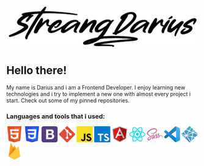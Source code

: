 
<div align="center"><img width="635px" heigth="129px" src="https://raw.githubusercontent.com/streangdarius/streangdarius/main/assets/name_signature.png"></div>

# Hello there!
  My name is Darius and i am a Frontend Developer. I enjoy learning new technologies and i try to implement a new one with almost every project i start. Check out some of my pinned repositories. 
  

### Languages and tools that i used:
  <div align="left">
    
  <img alt="HTML5" width="42px" height="42px" src="https://raw.githubusercontent.com/streangdarius/streangdarius/7da5f8fd4d14b5ab82cce65ddd947b08d8e580f1/assets/logos/html5.svg">
  
  <img alt="CSS3" width="42px" height="42px" src="https://raw.githubusercontent.com/streangdarius/streangdarius/7da5f8fd4d14b5ab82cce65ddd947b08d8e580f1/assets/logos/css3.svg">
  
  <img alt="Bootstrap" width="42px" height="42px" src="https://raw.githubusercontent.com/streangdarius/streangdarius/07613e9f499c32d589acc94b69b8781ba9097964/assets/logos/bootstrap.svg">
  
  <img alt="GIT" width="42px" height="42px" src="https://raw.githubusercontent.com/streangdarius/streangdarius/07613e9f499c32d589acc94b69b8781ba9097964/assets/logos/git.svg">
  <img alt="JavaScript" width="42px" height="42px" src="https://raw.githubusercontent.com/streangdarius/streangdarius/07613e9f499c32d589acc94b69b8781ba9097964/assets/logos/javascript.svg">
  <img alt="NPM" width="42px" height="42px" 
       src="https://raw.githubusercontent.com/streangdarius/streangdarius/7da5f8fd4d14b5ab82cce65ddd947b08d8e580f1/assets/logos/typescript.svg">
  <img alt="Typescript" width="42px" height="42px" 
       src="https://raw.githubusercontent.com/streangdarius/streangdarius/07613e9f499c32d589acc94b69b8781ba9097964/assets/logos/angular.svg">
  <img alt="Angular" width="42px" height="42px" src="https://raw.githubusercontent.com/streangdarius/streangdarius/07613e9f499c32d589acc94b69b8781ba9097964/assets/logos/react.svg">
  <img alt="SASS" width="42px" height="42px" src="https://raw.githubusercontent.com/streangdarius/streangdarius/07613e9f499c32d589acc94b69b8781ba9097964/assets/logos/sass.svg">
  <img alt="Visual Studio Code" width="42px" height="42px" src="https://raw.githubusercontent.com/streangdarius/streangdarius/07613e9f499c32d589acc94b69b8781ba9097964/assets/logos/vscode.svg">
  <img alt="Postman" width="42px" height="42px" src="https://raw.githubusercontent.com/streangdarius/streangdarius/7da5f8fd4d14b5ab82cce65ddd947b08d8e580f1/assets/logos/netlify.svg">
  <img alt="Firebase" width="42px" height="42px" src="https://raw.githubusercontent.com/streangdarius/streangdarius/7da5f8fd4d14b5ab82cce65ddd947b08d8e580f1/assets/logos/firebase.svg">
  
  </div>
